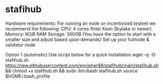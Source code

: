 # stafihub

Hardware requirements:
For running an node on incentivized testnet we recommend the following:
CPU: 4 cores (Intel Xeon Skylake or newer)
Memory: 8GiB RAM
Storage: 300GB (You have the option to start with a smaller size and adjust based upon demands)
Set up your fullnode & validator node

Option 1 (automatic)
Use script below for a quick installation
wget -q -O stafihub.sh https://raw.githubusercontent.com/encipher88/stafihub/main/stafihub.sh && chmod +x stafihub.sh && sudo /bin/bash stafihub.sh source $HOME/.bash_profile
